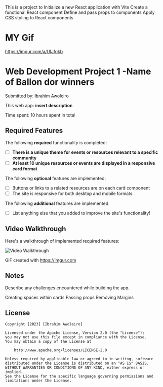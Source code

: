 This is a project to 
Initialize a new React application with Vite
Create a functional React component
Define and pass props to components
Apply CSS styling to React components

# MY Gif

https://imgur.com/a/UlJfqkb

# Web Development Project 1 -Name of Ballon dor winners

Submitted by: Ibrahim Awoleiro

This web app: **insert description**

Time spent: 10 hours spent in total

## Required Features

The following **required** functionality is completed:

- [ ] **There is a unique theme for events or resources relevant to a specific community**
- [ ] **At least 10 unique resources or events are displayed in a responsive card format**

The following **optional** features are implemented:

- [ ] Buttons or links to a related resources are on each card component
- [ ] The site is responsive for both desktop and mobile formats

The following **additional** features are implemented:

* [ ] List anything else that you added to improve the site's functionality!

## Video Walkthrough

Here's a walkthrough of implemented required features:

<img src='./src/Pictures/codePathGifWalkthrough.gif' title='Video Walkthrough' width='' alt='Video Walkthrough' />

<!-- Replace this with whatever GIF tool you used! -->
GIF created with https://imgur.com

## Notes

Describe any challenges encountered while building the app.

Creating spaces within cards
Passing props 
Removing Margins

## License

    Copyright [2023] [Ibrahim Awoleiro]

    Licensed under the Apache License, Version 2.0 (the "License");
    you may not use this file except in compliance with the License.
    You may obtain a copy of the License at

        http://www.apache.org/licenses/LICENSE-2.0

    Unless required by applicable law or agreed to in writing, software
    distributed under the License is distributed on an "AS IS" BASIS,
    WITHOUT WARRANTIES OR CONDITIONS OF ANY KIND, either express or implied.
    See the License for the specific language governing permissions and
    limitations under the License.